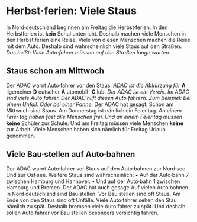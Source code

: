 # Herbst·ferien: Viele Staus

In Nord·deutschland beginnen am Freitag die Herbst·ferien. In den Herbstferien ist **kein** Schul·unterricht. Deshalb machen viele Menschen in den Herbst·ferien eine Reise. Viele von diesen Menschen machen die Reise mit dem Auto. Deshalb sind wahrscheinlich viele Staus auf den Straßen. *Das heißt:* 
*Viele Auto·fahrer müssen auf den Straßen lange warten.* 

## Staus schon am Mittwoch
Der ADAC warnt Auto·fahrer vor den Staus. 
*ADAC ist die Abkürzung für* **A** llgemeiner **D** eutscher **A** utomobil- **C** lub. 
*Der ADAC ist ein Verein.* 
*Im ADAC sind viele Auto·fahrer.* 
*Der ADAC hilft diesen Auto·fahrern.* *Zum Beispiel:* 
*Bei einem Unfall.* 
*Oder bei einer Panne.* Der ADAC hat gesagt: Schon am Mittwoch sind Staus. Am Donnerstag ist nämlich ein Feier·tag. 
*An einem Feier·tag haben fast alle Menschen frei.* 
*Und an einem Feier·tag müssen* **keine** Schüler zur Schule. Und am Freitag müssen viele Menschen **keine** zur Arbeit. Viele Menschen haben sich nämlich für Freitag Urlaub genommen. 

## Viele Bau·stellen auf Auto·bahnen
Der ADAC warnt Auto·fahrer vor Staus auf den Auto·bahnen zur Nord·see. Und zur Ost·see. Weitere Staus sind wahrscheinlich: • Auf der Auto·bahn 7 zwischen Hamburg und Hannover. • Und auf der Auto·bahn 1 zwischen Hamburg und Bremen. Der ADAC hat auch gesagt: Auf vielen Auto·bahnen in Nord·deutschland sind Bau·stellen. Vor Bau·stellen sind oft Staus. Am Ende von den Staus sind oft Unfälle. Viele Auto·fahrer sehen den Stau nämlich zu spät. Deshalb bremsen viele Auto·fahrer zu spät. Und deshalb sollen Auto·fahrer vor Bau·stellen besonders vorsichtig fahren. 

